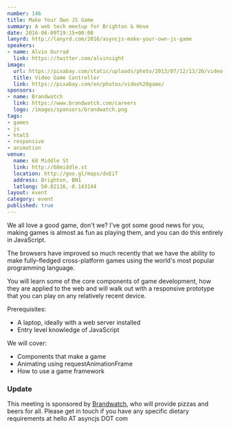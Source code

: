 ```yaml
---
number: 146
title: Make Your Own JS Game
summary: A web tech meetup for Brighton & Hove
date: 2016-06-09T19:15+00:00
lanyrd: http://lanyrd.com/2016/asyncjs-make-your-own-js-game
speakers:
- name: Alvin Ourrad
  link: https://twitter.com/alvinsight
image:
  url: https://pixabay.com/static/uploads/photo/2013/07/12/13/26/video-game-controller-147039_960_720.png
  title: Video Game Controller
  link: https://pixabay.com/en/photos/video%20game/
sponsors:
- name: Brandwatch
  link: https://www.brandwatch.com/careers
  logo: /images/sponsors/brandwatch.png
tags:
- games
- js
- html5
- responsive
- animation
venue:
  name: 68 Middle St
  link: http://68middle.st
  location: http://goo.gl/maps/dxEiT
  address: Brighton, BN1
  latlong: 50.82116,-0.143144
layout: event
category: event
published: true
---
```


We all love a good game, don't we? I've got some good news for you, making games is almost as fun as playing them, and you can do this entirely in JavaScript.

The browsers have improved so much recently that we have the ability to make fully-fledged cross-platform games using the world's most popular programming language.

You will learn some of the core components of game development, how they are applied to the web and will walk out with a responsive prototype that you can play on any relatively recent device.

Prerequisites:

- A laptop, ideally with a web server installed
- Entry level knowledge of JavaScript

We will cover:

- Components that make a game
- Animating using requestAnimationFrame
- How to use a game framework

### Update

This meeting is sponsored by [Brandwatch][brandwatch], who will provide pizzas and beers for all. Please get in touch if you have any specific dietary requirements at hello AT asyncjs DOT com

[brandwatch]: https://www.brandwatch.com/careers